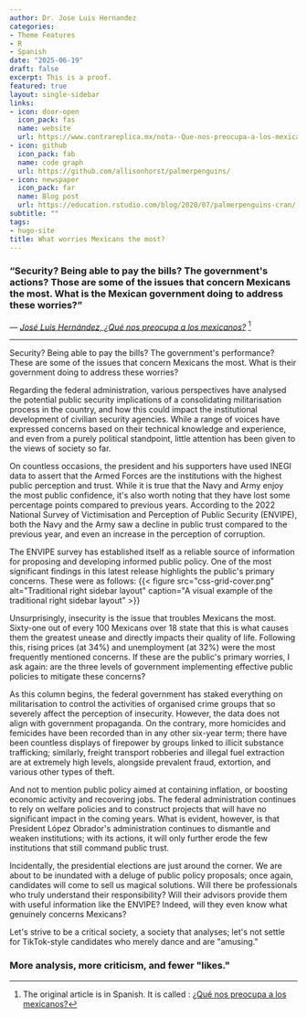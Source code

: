 ```yaml
---
author: Dr. Jose Luis Hernandez
categories:
- Theme Features
- R
- Spanish
date: "2025-06-19"
draft: false
excerpt: This is a proof.
featured: true
layout: single-sidebar
links:
- icon: door-open
  icon_pack: fas
  name: website
  url: https://www.contrareplica.mx/nota--Que-nos-preocupa-a-los-mexicanos-20221899
- icon: github
  icon_pack: fab
  name: code graph
  url: https://github.com/allisonhorst/palmerpenguins/
- icon: newspaper
  icon_pack: far
  name: Blog post
  url: https://education.rstudio.com/blog/2020/07/palmerpenguins-cran/
subtitle: ""
tags:
- hugo-site
title: What worries Mexicans the most?
---
```


### “Security? Being able to pay the bills? The government's actions? Those are some of the issues that concern Mexicans the most. What is the Mexican government doing to address these worries?”

*— [José Luis Hernández, ¿Qué nos preocupa a los mexicanos?](http://chris.house/blog/a-complete-guide-css-grid-layout/)* [^1]

---

Security? Being able to pay the bills? The government's performance? These are some of the issues that concern Mexicans the most. What is their government doing to address these worries?

Regarding the federal administration, various perspectives have analysed the potential public security implications of a consolidating militarisation process in the country, and how this could impact the institutional development of civilian security agencies. While a range of voices have expressed concerns based on their technical knowledge and experience, and even from a purely political standpoint, little attention has been given to the views of society so far.

On countless occasions, the president and his supporters have used INEGI data to assert that the Armed Forces are the institutions with the highest public perception and trust. While it is true that the Navy and Army enjoy the most public confidence, it's also worth noting that they have lost some percentage points compared to previous years. According to the 2022 National Survey of Victimisation and Perception of Public Security (ENVIPE), both the Navy and the Army saw a decline in public trust compared to the previous year, and even an increase in the perception of corruption.

The ENVIPE survey has established itself as a reliable source of information for proposing and developing informed public policy. One of the most significant findings in this latest release highlights the public's primary concerns. These were as follows:
{{< figure src="css-grid-cover.png" alt="Traditional right sidebar layout" caption="A visual example of the traditional right sidebar layout" >}}

Unsurprisingly, insecurity is the issue that troubles Mexicans the most. Sixty-one out of every 100 Mexicans over 18 state that this is what causes them the greatest unease and directly impacts their quality of life. Following this, rising prices (at 34%) and unemployment (at 32%) were the most frequently mentioned concerns. If these are the public's primary worries, I ask again: are the three levels of government implementing effective public policies to mitigate these concerns?

As this column begins, the federal government has staked everything on militarisation to control the activities of organised crime groups that so severely affect the perception of insecurity. However, the data does not align with government propaganda. On the contrary, more homicides and femicides have been recorded than in any other six-year term; there have been countless displays of firepower by groups linked to illicit substance trafficking; similarly, freight transport robberies and illegal fuel extraction are at extremely high levels, alongside prevalent fraud, extortion, and various other types of theft.

And not to mention public policy aimed at containing inflation, or boosting economic activity and recovering jobs. The federal administration continues to rely on welfare policies and to construct projects that will have no significant impact in the coming years. What is evident, however, is that President López Obrador's administration continues to dismantle and weaken institutions; with its actions, it will only further erode the few institutions that still command public trust.

Incidentally, the presidential elections are just around the corner. We are about to be inundated with a deluge of public policy proposals; once again, candidates will come to sell us magical solutions. Will there be professionals who truly understand their responsibility? Will their advisors provide them with useful information like the ENVIPE? Indeed, will they even know what genuinely concerns Mexicans?

Let's strive to be a critical society, a society that analyses; let's not settle for TikTok-style candidates who merely dance and are "amusing." 

### More analysis, more criticism, and fewer "likes."


[^1]: The original article is in Spanish. It is called : [¿Qué nos preocupa a los mexicanos?](https://www.contrareplica.mx/nota--Que-nos-preocupa-a-los-mexicanos-20221899)
